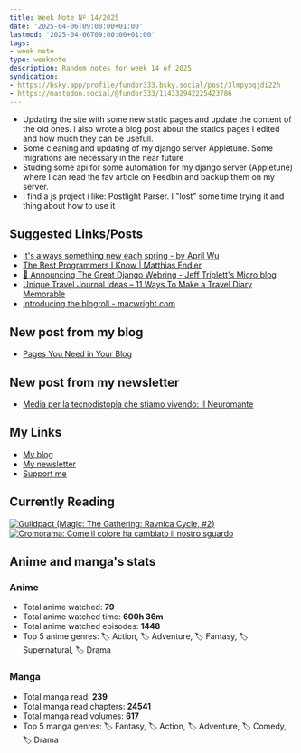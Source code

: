 ```yaml
---
title: Week Note Nº 14/2025
date: '2025-04-06T09:00:00+01:00'
lastmod: '2025-04-06T09:00:00+01:00'
tags:
- week note
type: weeknote
description: Random notes for week 14 of 2025
syndication:
- https://bsky.app/profile/fundor333.bsky.social/post/3lmpybqjdi22h
- https://mastodon.social/@fundor333/114332942225423786
---
```


- Updating the site with some new static pages and update the content of the old ones. I also wrote a blog post about the statics pages I edited and how much they can be usefull.
- Some cleaning and updating of my django server Appletune. Some migrations are necessary in the near future
- Studing some api for some automation for my django server (Appletune) where I can read the fav article on Feedbin and backup them on my server.
- I find a js project i like: Postlight Parser. I "lost" some time trying it and thing about how to use it

## Suggested Links/Posts
- [It's always something new each spring - by April Wu](https://thepenguinpost.substack.com/p/its-always-something-new-each-spring)
- [The Best Programmers I Know | Matthias Endler](https://endler.dev/2025/best-programmers/)
- [💍 Announcing The Great Django Webring - Jeff Triplett's Micro.blog](https://micro.webology.dev/2025/04/01/announcing-the-great-django-webring/)
- [Unique Travel Journal Ideas – 11 Ways To Make a Travel Diary Memorable](https://thertwguys.com/unique-travel-journal-ideas/)
- [Introducing the blogroll - macwright.com](https://macwright.com/2025/03/07/blogroll.html)
## New post from my blog
- [Pages You Need in Your Blog](https://fundor333.com/post/2025/pages-you-need-in-your-blog/)
## New post from my newsletter
- [Media per la tecnodistopia che stiamo vivendo: Il Neuromante](https://newsletter.digitaltearoom.com/media-per-la-tecnodistopia-che-stiamo-vivendo-il-neuromante/)

## My Links
- [My blog](https://www.fundor333.com)
- [My newsletter](https://newsletter.digitaltearoom.com)
- [Support me](https://ko-fi.com/fundor333)

## Currently Reading
[![Guildpact (Magic: The Gathering: Ravnica Cycle, #2)](https://i.gr-assets.com/images/S/compressed.photo.goodreads.com/books/1328330416l/8372385._SY160_.jpg)](https://www.goodreads.com/review/show/7292099460?utm_medium=api&utm_source=rss) [![Cromorama: Come il colore ha cambiato il nostro sguardo](https://i.gr-assets.com/images/S/compressed.photo.goodreads.com/books/1505808761l/36266532._SX98_.jpg)](https://www.goodreads.com/review/show/5993206761?utm_medium=api&utm_source=rss)

## Anime and manga's stats

### **Anime**
- Total anime watched: **79**
- Total anime watched time: **600h 36m**
- Total anime watched episodes: **1448**
- Top 5 anime genres: 🏷️ Action, 🏷️ Adventure, 🏷️ Fantasy, 🏷️ Supernatural, 🏷️ Drama

### **Manga**
- Total manga read: **239**
- Total manga read chapters: **24541**
- Total manga read volumes: **617**
- Top 5 manga genres: 🏷️ Fantasy, 🏷️ Action, 🏷️ Adventure, 🏷️ Comedy, 🏷️ Drama
